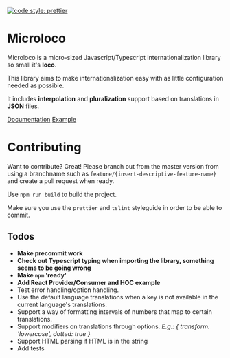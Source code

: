 [![code style: prettier](https://img.shields.io/badge/code_style-prettier-ff69b4.svg?style=flat-square)](https://github.com/prettier/prettier)

# Microloco

Microloco is a micro-sized Javascript/Typescript internationalization library so small it's **loco**.

This library aims to make internationalization easy with as little configuration needed as possible. 

It includes **interpolation** and **pluralization** support based on translations in **JSON** files.

[Documentation](docs/index.md)
[Example](example)

# Contributing

Want to contribute? Great! Please branch out from the master version from using a branchname such as `feature/{insert-descriptive-feature-name}` and create a pull request when ready.

Use `npm run build` to build the project.

Make sure you use the `prettier` and `tslint` styleguide in order to be able to commit.

## Todos

- **Make precommit work**
- **Check out Typescript typing when importing the library, something seems to be going wrong**
- **Make `npm` 'ready'**
- **Add React Provider/Consumer and HOC example**
- Test error handling/option handling.
- Use the default language translations when a key is not available in the current language's translations. 
- Support a way of formatting intervals of numbers that map to certain translations.
- Support modifiers on translations through options. *E.g.: { transform: 'lowercase', dotted: true }* 
- Support HTML parsing if HTML is in the string
- Add tests
